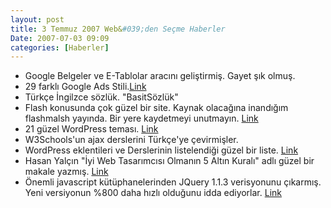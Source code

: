 ```yaml
---
layout: post
title: 3 Temmuz 2007 Web&#039;den Seçme Haberler
Date: 2007-07-03 09:09
categories: [Haberler]
---
```


-   Google Belgeler ve E-Tablolar aracını geliştirmiş. Gayet şık
    olmuş.
-   29 farklı Google Ads Stili.[Link][1]
-   Türkçe İngilzce sözlük. "BasitSözlük"
-   Flash konusunda çok güzel bir site. Kaynak olacağına inandığım
    flashmalsh yayında. Bir yere kaydetmeyi unutmayın. [Link][3]
-   21 güzel WordPress teması. [Link][4]
-   W3Schools'un ajax derslerini Türkçe'ye çevirmişler. 
-   WordPress eklentileri ve Derslerinin listelendiği güzel bir liste.
    [Link][6]
-   Hasan Yalçın "İyi Web Tasarımcısı Olmanın 5 Altın Kuralı" adlı güzel
    bir makale yazmış. [Link][7]
-   Önemli javascript kütüphanelerinden JQuery 1.1.3 verisyonunu
    çıkarmış. Yeni versiyonun %800 daha hızlı olduğunu idda ediyorlar.
    [Link][8]


  [1]: http://web2magazine.blogspot.com/2007/06/29-different-google-ads-style.html
    "Link"
  [3]: http://www.flash-mlash.blogspot.com/ "Link"
  [4]: http://www.smashingmagazine.com/2007/06/26/21-fresh-usable-and-elegant-wordpress-themes/
    "Link"
  [6]: http://www.smashingmagazine.com/2007/06/29/wordpress-plugins-tutorials-your-pick/
    "Link"
  [7]: http://www.hasanyalcin.com/?p=299 "Link"
  [8]: http://jquery.com/blog/2007/07/01/jquery-113-800-faster-still-20kb/
